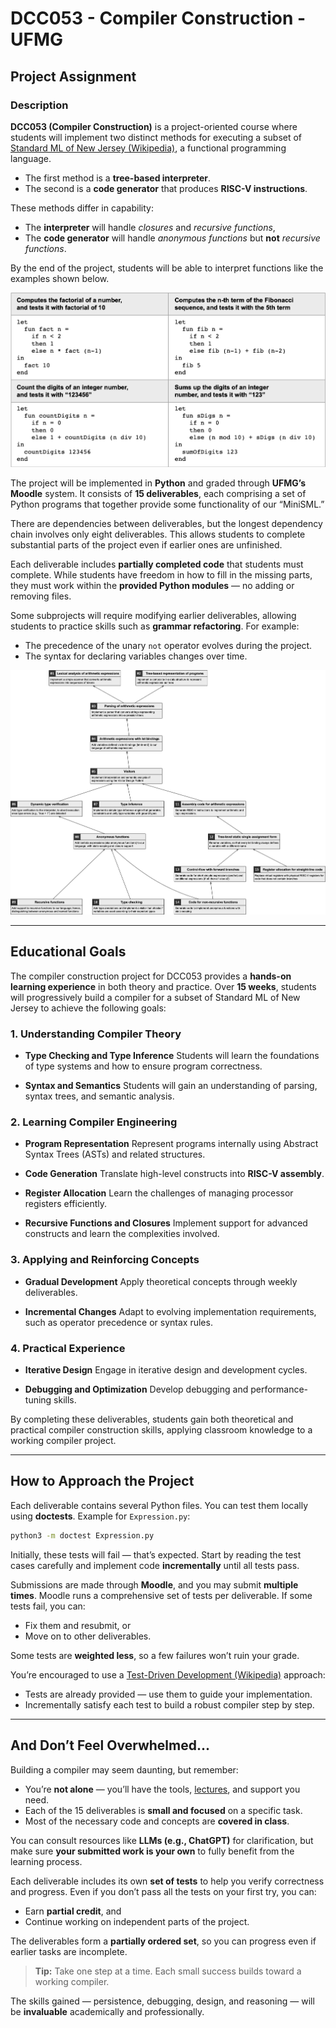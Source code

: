 # DCC053 - Compiler Construction - UFMG

## Project Assignment

### Description

**DCC053 (Compiler Construction)** is a project-oriented course where students will implement two distinct methods for executing a subset of [Standard ML of New Jersey (Wikipedia)](https://en.wikipedia.org/wiki/Standard_ML_of_New_Jersey), a functional programming language.

* The first method is a **tree-based interpreter**.
* The second is a **code generator** that produces **RISC-V instructions**.

These methods differ in capability:

* The **interpreter** will handle *closures* and *recursive functions*,
* The **code generator** will handle *anonymous functions* but **not** *recursive functions*.

By the end of the project, students will be able to interpret functions like the examples shown below.

![Examples of programs in MiniML](assets/images/exampleMiniSML.png "Examples of Programs in MiniML")

The project will be implemented in **Python** and graded through **UFMG’s Moodle** system. It consists of **15 deliverables**, each comprising a set of Python programs that together provide some functionality of our “MiniSML.”

There are dependencies between deliverables, but the longest dependency chain involves only eight deliverables. This allows students to complete substantial parts of the project even if earlier ones are unfinished.

Each deliverable includes **partially completed code** that students must complete. While students have freedom in how to fill in the missing parts, they must work within the **provided Python modules** — no adding or removing files.

Some subprojects will require modifying earlier deliverables, allowing students to practice skills such as **grammar refactoring**. For example:

* The precedence of the unary `not` operator evolves during the project.
* The syntax for declaring variables changes over time.

![Dependency graph of project deliverables](assets/images/dependencies.png "Dependency graph of deliverables")

---

## Educational Goals

The compiler construction project for DCC053 provides a **hands-on learning experience** in both theory and practice. Over **15 weeks**, students will progressively build a compiler for a subset of Standard ML of New Jersey to achieve the following goals:

### 1. Understanding Compiler Theory

* **Type Checking and Type Inference**
  Students will learn the foundations of type systems and how to ensure program correctness.

* **Syntax and Semantics**
  Students will gain an understanding of parsing, syntax trees, and semantic analysis.

### 2. Learning Compiler Engineering

* **Program Representation**
  Represent programs internally using Abstract Syntax Trees (ASTs) and related structures.

* **Code Generation**
  Translate high-level constructs into **RISC-V assembly**.

* **Register Allocation**
  Learn the challenges of managing processor registers efficiently.

* **Recursive Functions and Closures**
  Implement support for advanced constructs and learn the complexities involved.

### 3. Applying and Reinforcing Concepts

* **Gradual Development**
  Apply theoretical concepts through weekly deliverables.

* **Incremental Changes**
  Adapt to evolving implementation requirements, such as operator precedence or syntax rules.

### 4. Practical Experience

* **Iterative Design**
  Engage in iterative design and development cycles.

* **Debugging and Optimization**
  Develop debugging and performance-tuning skills.

By completing these deliverables, students gain both theoretical and practical compiler construction skills, applying classroom knowledge to a working compiler project.

---

## How to Approach the Project

Each deliverable contains several Python files. You can test them locally using **doctests**.
Example for `Expression.py`:

```bash
python3 -m doctest Expression.py
```

Initially, these tests will fail — that’s expected. Start by reading the test cases carefully and implement code **incrementally** until all tests pass.

Submissions are made through **Moodle**, and you may submit **multiple times**. Moodle runs a comprehensive set of tests per deliverable. If some tests fail, you can:

* Fix them and resubmit, or
* Move on to other deliverables.

Some tests are **weighted less**, so a few failures won’t ruin your grade.

You’re encouraged to use a [Test-Driven Development (Wikipedia)](https://en.wikipedia.org/wiki/Test-driven_development) approach:

* Tests are already provided — use them to guide your implementation.
* Incrementally satisfy each test to build a robust compiler step by step.

---

## And Don’t Feel Overwhelmed...

Building a compiler may seem daunting, but remember:

* You’re **not alone** — you’ll have the tools, [lectures](https://homepages.dcc.ufmg.br/~fernando/classes/dcc053/), and support you need.
* Each of the 15 deliverables is **small and focused** on a specific task.
* Most of the necessary code and concepts are **covered in class**.

You can consult resources like **LLMs (e.g., ChatGPT)** for clarification, but make sure **your submitted work is your own** to fully benefit from the learning process.

Each deliverable includes its own **set of tests** to help you verify correctness and progress.
Even if you don’t pass all the tests on your first try, you can:

* Earn **partial credit**, and
* Continue working on independent parts of the project.

The deliverables form a **partially ordered set**, so you can progress even if earlier tasks are incomplete.

> **Tip:** Take one step at a time. Each small success builds toward a working compiler.

The skills gained — persistence, debugging, design, and reasoning — will be **invaluable** academically and professionally.